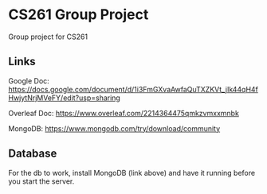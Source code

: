 # CS261 Group Project

Group project for CS261

## Links

Google Doc: https://docs.google.com/document/d/1i3FmGXvaAwfaQuTXZKVt_jIk44qH4fHwjytNrjMVeFY/edit?usp=sharing

Overleaf Doc: https://www.overleaf.com/2214364475qmkzvmxxmnbk

MongoDB: https://www.mongodb.com/try/download/community

## Database

For the db to work, install MongoDB (link above) and have it running before you start the server.